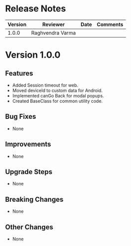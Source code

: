 # Release Notes

| Version | Reviewer | Date | Comments |
|--|--|--|--|
| 1.0.0 | Raghvendra Varma | | |

# Version 1.0.0

## Features
- Added Session timeout for web.
- Moved deviceId to custom data for Android.
- Implemented canGo Back for modal popups.
- Created BaseClass for common utility code.  

## Bug Fixes
- None

## Improvements
- None

## Upgrade Steps
- None

## Breaking Changes
- None

## Other Changes
- None